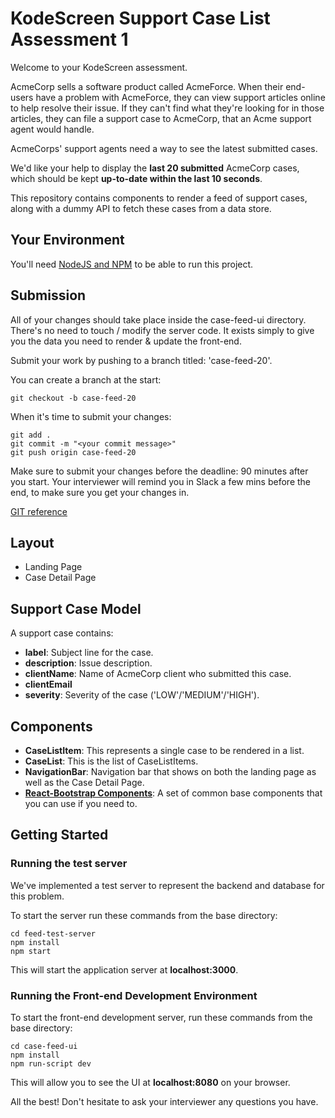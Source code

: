 # KodeScreen Support Case List Assessment 1

Welcome to your KodeScreen assessment. 

AcmeCorp sells a software product called AcmeForce. When their end-users have a problem with AcmeForce, they can view support articles online to help resolve their issue. If they can't find what they're looking for in those articles, they can file a support case to AcmeCorp, that an Acme support agent would handle.

AcmeCorps' support agents need a way to see the latest submitted cases.

We'd like your help to display the **last 20 submitted** AcmeCorp cases, which should be kept **up-to-date within the last 10 seconds**.

This repository contains components to render a feed of support cases, along with a dummy API to fetch these cases from a data store. 

## Your Environment
You'll need [NodeJS and NPM](https://www.npmjs.com/get-npm) to be able to run this project. 

## Submission
All of your changes should take place inside the case-feed-ui directory. There's no need to touch / modify the server code. It exists simply to give you the data you need to render & update the front-end.

Submit your work by pushing to a branch titled: 'case-feed-20'.

You can create a branch at the start:
```
git checkout -b case-feed-20 
```
When it's time to submit your changes: 
```
git add .
git commit -m "<your commit message>"
git push origin case-feed-20
```
Make sure to submit your changes before the deadline: 90 minutes after you start. Your interviewer will remind you in Slack a few mins before the end, to make sure you get your changes in.

[GIT reference](https://git-scm.com/docs)

## Layout
* Landing Page
* Case Detail Page

## Support Case Model
A support case contains: 
* **label**: Subject line for the case.
* **description**: Issue description.
* **clientName**: Name of AcmeCorp client who submitted this case.
* **clientEmail**
* **severity**: Severity of the case ('LOW'/'MEDIUM'/'HIGH').

## Components
* **CaseListItem**: This represents a single case to be rendered in a list.
* **CaseList**: This is the list of CaseListItems.
* **NavigationBar**: Navigation bar that shows on both the landing page as well as the Case Detail Page.
* [**React-Bootstrap Components**](https://react-bootstrap.github.io/components/alerts/): A set of common base components that you can use if you need to.

## Getting Started
### Running the test server
We've implemented a test server to represent the backend and database for this problem. 

To start the server run these commands from the base directory:
```
cd feed-test-server
npm install
npm start
```
This will start the application server at **localhost:3000**.

### Running the Front-end Development Environment

To start the front-end development server, run these commands from the base directory:
```
cd case-feed-ui
npm install
npm run-script dev
```
This will allow you to see the UI at **localhost:8080** on your browser.

All the best! Don't hesitate to ask your interviewer any questions you have.
